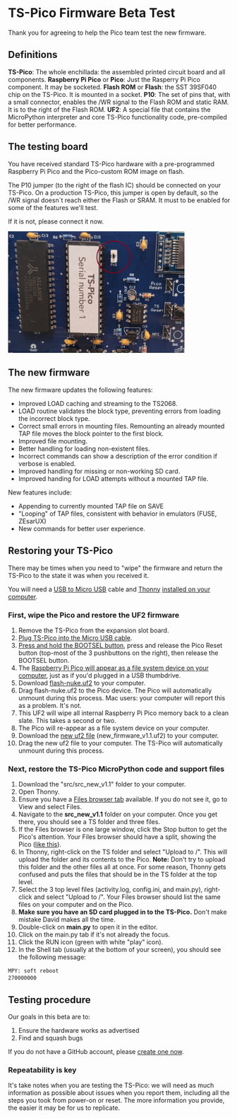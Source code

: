 # TS-Pico Firmware Beta Test 
Thank you for agreeing to help the Pico team test the new firmware.

## Definitions

**TS-Pico**: The whole enchillada: the assembled printed circuit board and all components.
**Raspberry Pi Pico** or **Pico**: Just the Rasperry Pi Pico component. It may be socketed.
**Flash ROM** or **Flash**: the SST 39SF040 chip on the TS-Pico. It is mounted in a socket.
**P10**: The set of pins that, with a small connector, enables the /WR signal to the Flash ROM and static RAM. It is to the right of the Flash ROM.
**UF2**: A special file that contains the MicroPython interpreter and core TS-Pico functionality code, pre-compiled for better performance.

## The testing board

You have received standard TS-Pico hardware with a pre-programmed Raspberry Pi Pico and the Pico-custom ROM image on flash. 

The P10 jumper (to the right of the flash IC) should be connected on your TS-Pico. On a production TS-Pico, this jumper is open by default, so the /WR signal doesn´t reach either the Flash or SRAM. It must to be enabled for some of the features we'll test.

If it is not, please connect it now.

<img src="/P10_location.jpg" alt="Install this jumper" width="400"> 

## The new firmware

The new firmware updates the following features:
- Improved LOAD caching and streaming to the TS2068.
- LOAD routine validates the block type, preventing errors from loading the incorrect block type.
- Correct small errors in mounting files. Remounting an already mounted TAP file moves the block pointer to the first block.
- Improved file mounting.
- Better handling for loading non-existent files.
- Incorrect commands can show a description of the error condition if verbose is enabled.
- Improved handling for missing or non-working SD card.
- Improved handing for LOAD attempts without a mounted TAP file.

New features include:
- Appending to currently mounted TAP file on SAVE
- "Looping" of TAP files, consistent with behavior in emulators (FUSE, ZEsarUX)
- New commands for better user experience.

## Restoring your TS-Pico

There may be times when you need to "wipe" the firmware and return the TS-Pico to the state it was when you received it.

You will need a [USB to Micro USB](https://www.google.com/search?q=micro+usb) cable and [Thonny](https://thonny.org/) [installed on your computer](https://projects.raspberrypi.org/en/projects/getting-started-with-the-pico/2). 

### First, wipe the Pico and restore the UF2 firmware
1. Remove the TS-Pico from the expansion slot board.
2. [Plug TS-Pico into the Micro USB cable](images/Pico-Top-Plug-v2.png).
3. [Press and hold the BOOTSEL button](images/Pico-bootsel.png), press and release the Pico Reset button (top-most of the 3 pushbuttons on the right), then release the BOOTSEL button.
4. The [Raspberry Pi Pico will appear as a file system device on your computer](images/RPI%20file%20device.png), just as if you'd plugged in a USB thumbdrive.
5. Download [flash-nuke.uf2](firmware/flash_nuke.uf2) to your computer.
6. Drag flash-nuke.uf2 to the Pico device. The Pico will automatically unmount during this process. Mac users: your computer will report this as a problem. It's not.
7. This UF2 will wipe all internal Raspberry Pi Pico memory back to a clean slate. This takes a second or two.
8. The Pico will re-appear as a file system device on your computer.
9. Download the [new uf2 file](firmware/new_firmware_v1.1.uf2) (new_firmware_v1.1.uf2) to your computer.
10. Drag the new uf2 file to your computer. The TS-Pico will automatically unmount during this process.

### Next, restore the TS-Pico MicroPython code and support files

1. Download the "src/src_new_v1.1" folder to your computer.
2. Open Thonny.
4. Ensure you have a [Files browser tab](images/Files%20browser.png) available. If you do not see it, go to View and select Files.
5. Navigate to the __src_new_v1.1__ folder on your computer. Once you get there, you should see a TS folder and three files.
6. If the Files browser is one large window, click the Stop button to get the Pico's attention. Your Files browser should have a split, showing the Pico ([like this](images/Files-browser-split.png)).
7. In Thonny, right-click on the TS folder and select "Upload to /". This will upload the folder and its contents to the Pico. **Note:** Don't try to upload this folder and the other files all at once. For some reason, Thonny gets confused and puts the files that should be in the TS folder at the top level.
8. Select the 3 top level files (activity.log, config.ini, and main.py), right-click and select "Upload to /". Your Files browser should list the same files on your computer and on the Pico.
9. **Make sure you have an SD card plugged in to the TS-Pico.** Don't make mistake David makes all the time.
10. Double-click on __main.py__ to open it in the editor.
11. Click on the main.py tab if it's not already the focus.
12. Click the RUN icon (green with white "play" icon).
13. In the Shell tab (usually at the bottom of your screen), you should see the following message:

```
MPY: soft reboot
270000000
````

## Testing procedure

Our goals in this beta are to:
1. Ensure the hardware works as advertised
2. Find and squash bugs

If you do not have a GitHub account, please [create one now](https://docs.github.com/en/get-started/start-your-journey/creating-an-account-on-github).

### Repeatability is key

It's take notes when you are testing the TS-Pico: we will need as much information as possible about issues when you report them, including all the steps you took from power-on or reset. The more information you provide, the easier it may be for us to replicate.


